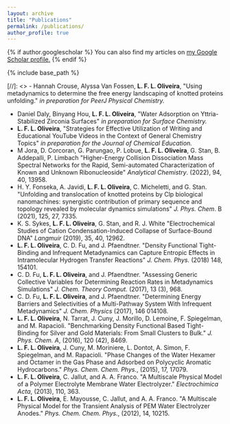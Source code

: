 ```yaml
---
layout: archive
title: "Publications"
permalink: /publications/
author_profile: true
---
```


{% if author.googlescholar %}
  You can also find my articles on <u><a href="{{author.googlescholar}}">my Google Scholar profile</a>.</u>
{% endif %}

{% include base_path %}

[//]: <> - Hannah Crouse, Alyssa Van Fossen, **L. F. L. Oliveira**, "Using metadynamics to determine the free energy landscaping of knotted proteins unfolding." *in preparation for PeerJ Physical Chemistry.*
- Daniel Daly, Binyang Hou, **L. F. L. Oliveira**, "Water Adsorption on Yttria-Stabilized Zirconia Surfaces" *in preparation for Surface Chemistry.*
- **L. F. L. Oliveira**, "Strategies for Effective Utilization of Writing and Educational YouTube Videos in the Context of General Chemistry Topics" *in preparation for the Journal of Chemical Education.*
- M Jora, D. Corcoran, G. Parungao, P. Lobue, **L. F. L. Oliveira**, G. Stan, B. Addepalli, P. Limbach "Higher-Energy Collision Dissociation Mass Spectral Networks for the Rapid, Semi-automated Characterization of Known and Unknown Ribonucleoside" *Analytical Chemistry*. (2022), 94, 40, 13958.
-  H. Y. Fonseka, A. Javidi, **L. F. L. Oliveira**, C. Micheletti, and G. Stan. "Unfolding and translocation of knotted proteins by Clp biological nanomachines: synergistic contribution of primary sequence and topology revealed by molecular dynamics simulations" *J. Phys. Chem*. B (2021), 125, 27, 7335.
- K. S. Sykes, **L. F. L. Oliveira**, G. Stan, and R. J. White "Electrochemical Studies of Cation Condensation-Induced Collapse of Surface-Bound DNA" *Langmuir* (2019), 35, 40, 12962.
- **L. F. L. Oliveira**, C. D. Fu,  and J. Pfaendtner.  "Density Functional Tight-Binding and Infrequent Metadynamics can Capture Entropic Effects in Intramolecular Hydrogen Transfer Reactions" *J. Chem. Phys.* (2018) 148, 154101.
- C. D. Fu, **L. F. L. Oliveira**, and J. Pfaendtner. "Assessing Generic Collective Variables for Determining Reaction Rates in Metadynamics Simulations" *J. Chem. Theory Comput.* (2017), 13 (3), 968.
- C. D. Fu, **L. F. L. Oliveira**, and J. Pfaendtner. "Determining Energy Barriers and Selectivities of a Multi-Pathway System With Infrequent Metadynamics" *J. Chem. Physics* (2017), 146 014108.
- **L. F. L. Oliveira**, N. Tarrat, J. Cuny, J. Morillo, D. Lemoine, F. Spiegelman, and M. Rapacioli. "Benchmarking Density Functional Based Tight-Binding for Silver and Gold Materials: From Small Clusters to Bulk." *J. Phys. Chem. A*, (2016), 120 (42), 8469. 
- **L. F. L. Oliveira**, J. Cuny, M. Moriniere, L. Dontot, A. Simon, F. Spiegelman, and M. Rapacioli. "Phase Changes of the Water Hexamer and Octamer in the Gas Phase and Adsorbed on Polycyclic Aromatic Hydrocarbons." *Phys. Chem. Chem. Phys.*, (2015), 17, 17079.
- **L. F. L. Oliveira**, C. Jallut, and A. A. Franco. "A Multiscale Physical Model of a Polymer Electrolyte Membrane Water Electrolyzer." *Electrochimica Acta*, (2013), 110, 363.
- **L. F. L. Oliveira**, E. Mayousse, C. Jallut, and A. A. Franco. "A Multiscale Physical Model for the Transient Analysis of PEM Water Electrolyzer Anodes." *Phys. Chem. Chem. Phys.*, (2012), 14, 10215.

